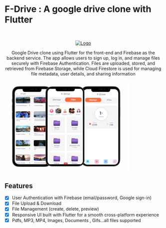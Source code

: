 # F-Drive : A google drive clone with Flutter
<br />
<p align="center">
  <a href="https://github.com/alexanderritik/Best-README-Template">
    <img src="logo.jpeg" alt="Logo" width="80" height="80">
  </a>
  <p align="center">
    Google Drive clone using Flutter for the front-end and Firebase as the backend service. The app allows users to sign up, log in, and manage files securely with Firebase Authentication. Files are uploaded, stored, and retrieved from Firebase Storage, while Cloud Firestore is used for managing file metadata, user details, and sharing information
  </p>
</p>

<p align="row">
<img src= "https://raw.githubusercontent.com/SivaramNalliboyana/F-Drive/refs/heads/main/Course%20thumbnail-half.png" width="400" >
</p>

## Features

- [x] User Authentication with Firebase (email/password, Google sign-in)
- [x] File Upload & Download
- [x] File Management (create, delete, preview)
- [x] Responsive UI built with Flutter for a smooth cross-platform experience
- [x] Pdfs, MP3, MP4, Images, Documents , Gifs...all files supported
 
 
